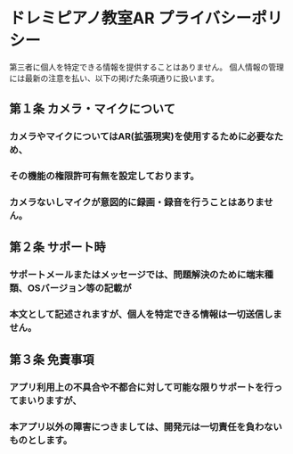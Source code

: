 # ドレミピアノ教室AR プライバシーポリシー

 第三者に個人を特定できる情報を提供することはありません。
 個人情報の管理には最新の注意を払い、以下の掲げた条項通りに扱います。

## 第１条 カメラ・マイクについて
### カメラやマイクについてはAR(拡張現実)を使用するために必要なため、
### その機能の権限許可有無を設定しております。
### カメラないしマイクが意図的に録画・録音を行うことはありません。

## 第２条 サポート時
### サポートメールまたはメッセージでは、問題解決のために端末種類、OSバージョン等の記載が
### 本文として記述されますが、個人を特定できる情報は一切送信しません。

## 第３条 免責事項
### アプリ利用上の不具合や不都合に対して可能な限りサポートを行ってまいりますが、
### 本アプリ以外の障害につきましては、開発元は一切責任を負わないものとします。
